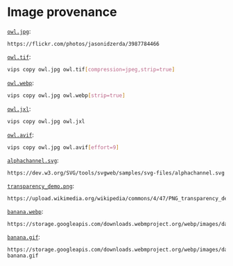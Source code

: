 # Image provenance

[`owl.jpg`](owl.jpg):
```
https://flickr.com/photos/jasonidzerda/3987784466
```

[`owl.tif`](owl.tif):
```bash
vips copy owl.jpg owl.tif[compression=jpeg,strip=true]
```

[`owl.webp`](owl.webp):
```bash
vips copy owl.jpg owl.webp[strip=true]
```

[`owl.jxl`](owl.jxl):
```bash
vips copy owl.jpg owl.jxl
```

[`owl.avif`](owl.avif):
```bash
vips copy owl.jpg owl.avif[effort=9]
```

[`alphachannel.svg`](alphachannel.svg):
```
https://dev.w3.org/SVG/tools/svgweb/samples/svg-files/alphachannel.svg
```

[`transparency_demo.png`](transparency_demo.png):
```
https://upload.wikimedia.org/wikipedia/commons/4/47/PNG_transparency_demonstration_1.png
```

[`banana.webp`](banana.webp):
```
https://storage.googleapis.com/downloads.webmproject.org/webp/images/dancing_banana2.lossless.webp
```

[`banana.gif`](banana.gif):
```
https://storage.googleapis.com/downloads.webmproject.org/webp/images/dancing-banana.gif
```
